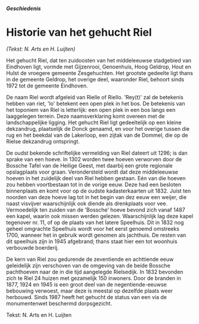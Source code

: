 ##### Geschiedenis

# Historie van het gehucht Riel
*(Tekst: N. Arts en H. Luijten)*

Het gehucht Riel, dat ten zuidoosten van het middeleeuwse stadgebied van Eindhoven ligt, vormde met Gijzenrooi, Genoenhuis, Hoog Geldrop, Hout en Hulst de vroegere gemeente Zesgehuchten. Het grootste gedeelte ligt thans in de gemeente Geldrop, het overige deel, waaronder Riel, behoort sinds 1972 tot de gemeente Eindhoven.

De naam Riel wordt afgeleid van Rielle of Riello. 'Rey(t)' zal de betekenis hebben van riet, 'lo' betekent een open plek in het bos. De betekenis van het toponiem van Riel is letterlijk: een open plek in een bos langs een laaggelegen terrein. Deze naamsverklaring komt overeen met de landschappelijke ligging. Het gehucht Riel ligt gedeeltelijk op een kleine dekzandrug, plaatselijk de Donck genaamd, en voor het overige tussen die rug en het beekdal van de Lakerloop, een zijtak van de Dommel, die op de Rielse dekzandrug ontspringt.

De oudst bekende schriftelijke vermelding van Riel dateert uit 1296; is dan sprake van een hoeve. In 1302 worden twee hoeven verworven door de Bossche Tafel van de Heilige Geest, met daarbij een grote regionale opslagplaats voor graan. Verondersteld wordt dat deze middeleeuwse hoeven in het zuidelijk deel van Riel hebben gestaan. Eén van die hoeven zou hebben voortbestaan tot in de vorige eeuw. Deze had een besloten binnenplaats en komt voor op de oudste kadasterkaarten uit 1832. Juist ten noorden van deze hoeve lag tot in het begin van dez eeuw een weijer, die naast visvijver waarschijnlijk ook diende als drenkplaats voor vee. Vermoedelijk ten zuiden van de 'Bossche' hoeve bevond zich vanaf 1487 een kapel, waarin ook missen werden gelezen. Waarschijnlijk lag deze kapel tegenover nr. 11, of op de plaats van het latere Speelhuis. Dit in 1832 nog geheel omgrachte Speelhuis wordt voor het eerst genoemd omstreeks 1700, wanneer het in gebruik wordt genomen als jachthuis. De resten van dit speelhuis zijn in 1945 afgebrand; thans staat hier een tot woonhuis verbouwde boerderij.

De kern van Riel zou gedurende de zeventiende en achttiende eeuw geleidelijk zijn verschoven van de omgeving van de beide Bossche pachthoeven naar de in die tijd aangelegde Rielsedijk. In 1832 bevonden zich te Riel 24 huizen met gezamelijk 150 inwoners. Door de branden in 1877, 1924 en 1945 is een groot deel van de negentiende-eeuwse bebouwing verwoest, maar deze is meestal op dezelfde plaats weer herbouwd. Sinds 1987 heeft het gehucht de status van een via de monumentenwet beschermd dorpsgezicht.

Tekst: N. Arts en H. Luijten
